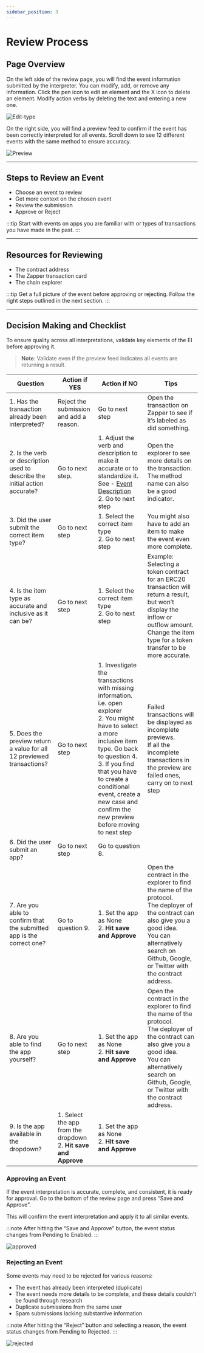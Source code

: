 ```yaml
---
sidebar_position: 3
---
```


# Review Process

## Page Overview

On the left side of the review page, you will find the event information submitted by the interpreter. You can modify, add, or remove any information. Click the pen icon to edit an element and the X icon to delete an element. Modify action verbs by deleting the text and entering a new one.

![Edit-type](/img/assets/ReviewStep.png)

On the right side, you will find a preview feed to confirm if the event has been correctly interpreted for all events. Scroll down to see 12 different events with the same method to ensure accuracy.

![Preview](/img/assets/preview2.png)

---
## Steps to Review an Event

- Choose an event to review
- Get more context on the chosen event
- Review the submission
- Approve or Reject

:::tip
Start with events on apps you are familiar with or types of transactions you have made in the past.
:::

---
## Resources for Reviewing

- The contract address
- The Zapper transaction card
- The chain explorer

:::tip
Get a full picture of the event before approving or rejecting. Follow the right steps outlined in the next section.
:::

---
## Decision Making and Checklist

To ensure quality across all interpretations, validate key elements of the EI before approving it.

> **Note**: Validate even if the preview feed indicates all events are returning a result.

| Question | Action if YES | Action if NO | Tips |
|----------|----------------|--------------|------|
| 1. Has the transaction already been interpreted? | Reject the submission and add a reason. | Go to next step | Open the transaction on Zapper to see if it’s labeled as did something. |
| 2. Is the verb or description used to describe the initial action accurate? | Go to next step. | 1. Adjust the verb and description to make it accurate or to standardize it. See - [Event Description](/docs/Interpretation/event-interpretation/guide/action-verb)<br/> 2. Go to next step | Open the explorer to see more details on the transaction.<br/> The method name can also be a good indicator. |
| 3. Did the user submit the correct item type? | Go to next step | 1. Select the correct item type<br/> 2. Go to next step | You might also have to add an item to make the event even more complete. |
| 4. Is the item type as accurate and inclusive as it can be? | Go to next step | 1. Select the correct item type<br/> 2. Go to next step | Example: Selecting a token contract for an ERC20 transaction will return a result, but won’t display the inflow or outflow amount. Change the item type for a token transfer to be more accurate. |
| 5. Does the preview return a value for all 12 previewed transactions? | Go to next step | 1. Investigate the transactions with missing information. i.e. open explorer<br/> 2. You might have to select a more inclusive item type. Go back to question 4.<br/> 3. If you find that you have to create a conditional event, create a new case and confirm the new preview before moving to next step | Failed transactions will be displayed as incomplete previews.<br/> If all the incomplete transactions in the preview are failed ones, carry on to next step |
| 6. Did the user submit an app? | Go to next step | Go to question 8. | |
| 7. Are you able to confirm that the submitted app is the correct one? | Go to question 9. | 1. Set the app as None<br/> 2. **Hit save and Approve** | Open the contract in the explorer to find the name of the protocol.<br/> The deployer of the contract can also give you a good idea.<br/> You can alternatively search on Github, Google, or Twitter with the contract address. |
| 8. Are you able to find the app yourself? | Go to next step | 1. Set the app as None<br/> 2. **Hit save and Approve** | Open the contract in the explorer to find the name of the protocol.<br/> The deployer of the contract can also give you a good idea.<br/> You can alternatively search on Github, Google, or Twitter with the contract address. |
| 9. Is the app available in the dropdown? | 1. Select the app from the dropdown<br/> 2. **Hit save and Approve** | 1. Set the app as None<br/> 2. **Hit save and Approve** | |

### Approving an Event

If the event interpretation is accurate, complete, and consistent, it is ready for approval. Go to the bottom of the review page and press “Save and Approve”.

This will confirm the event interpretation and apply it to all similar events.

:::note
After hitting the “Save and Approve” button, the event status changes from Pending to Enabled.
:::

![approved](/img/assets/approved2.gif)

### Rejecting an Event

Some events may need to be rejected for various reasons:
- The event has already been interpreted (duplicate)
- The event needs more details to be complete, and these details couldn't be found through research
- Duplicate submissions from the same user
- Spam submissions lacking substantive information

:::note
After hitting the “Reject” button and selecting a reason, the event status changes from Pending to Rejected.
:::

![rejected](/img/assets/rejected.gif)
